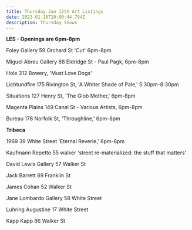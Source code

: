 ```yaml
---
title: Thursday Jan 12th Art Listings
date: 2023-01-10T20:00:44.794Z
description: Thursday Shows
---
```

**L﻿ES - Openings are 6pm-8pm**

Foley Gallery 59 Orchard St 'Cut' 6pm-8pm

Miguel Abreu Gallery 88 Eldridge St - Paul Pagk, 6pm-8pm

Hole 312 Bowery, 'Must Love Dogs'

Lichtundfire 175 Rivington St, 'A Whiter Shade of Pale,' 5:30pm-8:30pm

Situations 127 Henry St, 'The Glob Mother,' 6pm-8pm

Magenta Plains 149 Canal St - Various Artists, 6pm-8pm

Bureau 178 Norfolk St, 'Throughline,' 6pm-8pm

**Tribeca**

1969 39 White Street 'Eternal Reverie,' 6pm-8pm

Kaufmann Repetto	55 walker 'street re-materialized: the stuff that matters'

David Lewis Gallery	57 Walker St

Jack Barrett 89 Franklin St

James Cohan 52 Walker St

Jane Lombardo Gallery 58 White Street

Luhring Augustine 17 White Street

Kapp Kapp 86 Walker St